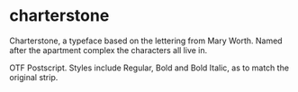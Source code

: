 # charterstone
Charterstone, a typeface based on the lettering from Mary Worth. Named after the apartment complex the characters all live in.

OTF Postscript. Styles include Regular, Bold and Bold Italic, as to match the original strip.
